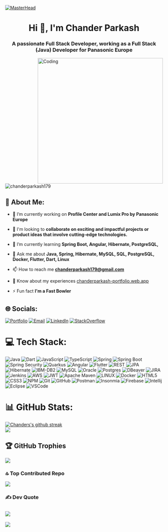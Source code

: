 [![MasterHead](https://cdn.dribbble.com/users/1912990/screenshots/6496981/web_developing.gif)](chanderparkash-portfolio.web.app)
<h1 align="center">Hi 👋, I'm Chander Parkash</h1>
<h3 align="center">A passionate Full Stack Developer, working as a Full Stack (Java) Developer for Panasonic Europe</h3>
<img align="right" alt="Coding" width="400" src="https://cdn.dribbble.com/users/1162077/screenshots/3848914/programmer.gif">

<p align="left"> <img src="https://komarev.com/ghpvc/?username=chanderparkash179&label=Profile%20views&color=0e75b6&style=flat" alt="chanderparkash179" /> </p>

## 💫 About Me:
- 🔭 I’m currently working on **Profile Center and Lumix Pro by Panasonic Europe**

- 🤝 I'm looking to **collaborate on exciting and impactful projects or product ideas that involve cutting-edge technologies.**<br>

- 🌱 I’m currently learning **Spring Boot, Angular, Hibernate, PostgreSQL,**

- 💬 Ask me about **Java, Spring, Hibernate, MySQL, SQL, PostgreSQL, Docker, Flutter, Dart, Linux**

- 📫 How to reach me **chanderparkash179@gmail.com**

- 📄 Know about my experiences [chanderparkash-portfolio.web.app](chanderparkash-portfolio.web.app)

- ⚡ Fun fact **I'm a Fast Bowler**

## 🌐 Socials:
[![Portfolio](https://img.shields.io/badge/🌐_Portfolio-202060)](https://github.com/ChanderParkash179/ChanderParkash179/blob/main/chanderparkash-portfolio.web.app) 
[![Email](https://img.shields.io/badge/Email-red?logo=mail.ru)](chanderparkash179@gmail.com)
[![LinkedIn](https://img.shields.io/badge/LinkedIn-%230077B5.svg?logo=linkedin&logoColor=white)](https://linkedin.com/in/chanderparkash179) 
[![StackOverflow](https://img.shields.io/badge/StackOverflow-12100E?logo=stackoverflow)](https://stackoverflow.com/users/22019464/chander-parkash) 

# 💻 Tech Stack:
![Java](https://img.shields.io/badge/Java-FF6C37?logo=java&labelColor=orange&color=orange) 
![Dart](https://img.shields.io/badge/-Dart-1434A4?logo=dart)
![JavaScript](https://img.shields.io/badge/Javascript-%23323330.svg?style=flat&logo=javascript&logoColor=%23F7DF1E) 
![TypeScript](https://img.shields.io/badge/Typescript-%23007ACC.svg?style=flat&logo=typescript&logoColor=white) 
![Spring](https://img.shields.io/badge/Spring-%236DB33F.svg?style=flat&logo=spring&logoColor=white)
![Spring Boot](https://img.shields.io/badge/Spring%20Boot-%236DB33F.svg?style=flat&logo=springboot&logoColor=white)
![Spring Security](https://img.shields.io/badge/Spring%20Security-%236DB33F.svg?style=flat&logo=springsecurity&logoColor=white)
![Quarkus](https://img.shields.io/badge/Quarkus-%236DB33F.svg?style=flat&logo=quarkus&labelColor=black&color=black)
![Angular](https://img.shields.io/badge/-Angular-E61A1A?logo=angular)
![Flutter](https://img.shields.io/badge/-Flutter-1434A4?logo=flutter)
![REST](https://img.shields.io/badge/-REST-grey?logo=rest)
![JPA](https://img.shields.io/badge/JPA-yellow?logo=JPA) 
![Hibernate](https://img.shields.io/badge/-Hibernate-EB9315?logo=hibernate) 
![IBM-DB2](https://img.shields.io/badge/IBM_DB2-blue?logo=ibm&labelColor=blue&color=blue) 
![MySQL](https://img.shields.io/badge/MySQL-E6DBD8.svg?style=flat&logo=mysql&labelColor=white&color=white) 
![Oracle](https://img.shields.io/badge/Oracle-F80000?style=flat&logo=oracle&logoColor=white) 
![Postgres](https://img.shields.io/badge/Postgres-%23316192.svg?style=flat&logo=postgresql&logoColor=white) 
![DBeaver](https://img.shields.io/badge/DBeaver-966A43.svg?style=flat&logo=dbeaver?style=flat) 
![JIRA](https://img.shields.io/badge/JIRA-1434A4.svg?style=flat&logo=jira) 
![Jenkins](https://img.shields.io/badge/Jenkins-E6DBD8.svg?style=flat&logo=jenkins)
![AWS](https://img.shields.io/badge/AWS-%23FF9900.svg?style=flat&logo=amazon-aws&logoColor=white) 
![JWT](https://img.shields.io/badge/JWT-black?style=flat&logo=JSON%20web%20tokens) 
![Apache Maven](https://img.shields.io/badge/Apache%20Maven-C71A36?style=flat&logo=Apache%20Maven&logoColor=white) 
![LINUX](https://img.shields.io/badge/Linux-FCC624?style=flat&logo=linux&logoColor=black) 
![Docker](https://img.shields.io/badge/Docker-%230db7ed.svg?style=flat&logo=docker&logoColor=white) 
![HTML5](https://img.shields.io/badge/HTML5-%23E34F26.svg?style=flat&logo=html5&logoColor=white) 
![CSS3](https://img.shields.io/badge/CSS3-%231572B6.svg?style=flat&logo=css3&logoColor=white) 
![NPM](https://img.shields.io/badge/NPM-%23000000.svg?style=flat&logo=npm&logoColor=white) 
![Git](https://img.shields.io/badge/-Git-orange?logo=git&labelColor=white&color=white) 
![GitHub](https://img.shields.io/badge/-GitHub-%23591792?logo=github&labelColor=%23591792&color=%23591792) 
![Postman](https://img.shields.io/badge/Postman-FF6C37?style=flat&logo=postman&logoColor=white) 
![Insonmia](https://img.shields.io/badge/Insomnia-FF6C37?logo=insomnia&labelColor=%23591792&color=%23591792) 
![Firebase](https://img.shields.io/badge/Firebase-%23039BE5.svg?style=flat&logo=firebase) 
![Intellij](https://img.shields.io/badge/-Intellij-white?logo=intellij-idea&logoColor=black) 
![Eclipse](https://img.shields.io/badge/-Eclipse-D0CCCB?logo=eclipse&logoColor=5A07B2) 
![VSCode](https://img.shields.io/badge/VSCode-007ACC?logo=visual%20studio%20code&logoColor=ffffff)

# 📊 GitHub Stats:
[![Chanders's github streak](https://github-readme-streak-stats.herokuapp.com/?user=ChanderParkash179&theme=blue-green)](https://github.com/ChanderParkash179/github-readme-streak-stats)<br>
![](https://github-readme-stats.vercel.app/api/top-langs/?username=ChanderParkash179&theme=gotham&hide_border=false&include_all_commits=true&count_private=true&layout=compact)

## 🏆 GitHub Trophies
![](https://github-profile-trophy.vercel.app/?username=ChanderParkash179&theme=darkhub&no-frame=false&no-bg=false&margin-w=4)

### 🔝 Top Contributed Repo
![](https://github-contributor-stats.vercel.app/api?username=ChanderParkash179&limit=5&theme=dark&combine_all_yearly_contributions=true)

### ✍️ Dev Quote
![](https://quotes-github-readme.vercel.app/api?type=horizontal&theme=gruvbox)
---
[![](https://visitcount.itsvg.in/api?id=ChanderParkash179&label=Weekly%20Profile%20Views&pretty=false)](https://visitcount.itsvg.in)
